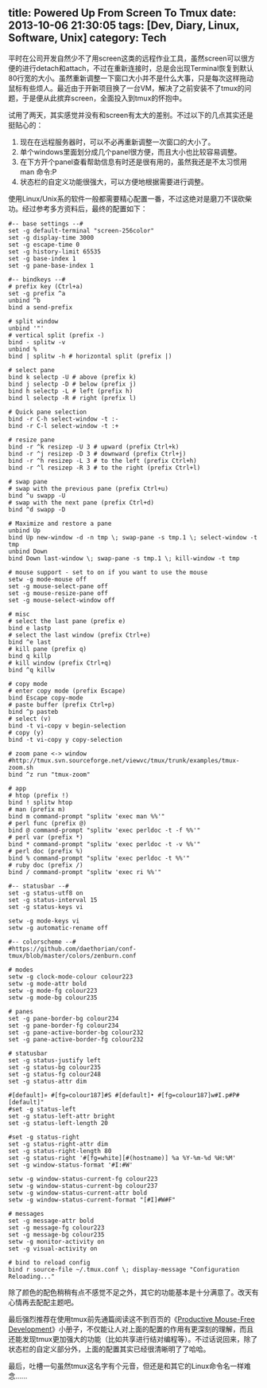 title: Powered Up From Screen To Tmux
date: 2013-10-06 21:30:05
tags: [Dev, Diary, Linux, Software, Unix]
category: Tech
---

平时在公司开发自然少不了用screen这类的远程作业工具，虽然screen可以很方便的进行detach和attach，不过在重新连接时，总是会出现Terminal恢复到默认80行宽的大小。虽然重新调整一下窗口大小并不是什么大事，只是每次这样拖动鼠标有些烦人。最近由于开新项目换了一台VM，解决了之前安装不了tmux的问题，于是便从此摈弃screen，全面投入到tmux的怀抱中。
<!--more-->
试用了两天，其实感觉并没有和screen有太大的差别。不过以下的几点其实还是挺贴心的：

1. 现在在远程服务器时，可以不必再重新调整一次窗口的大小了。
2. 单个windows里面划分成几个panel很方便，而且大小也比较容易调整。
3. 在下方开个panel查看帮助信息有时还是很有用的，虽然我还是不太习惯用man 命令:P
4. 状态栏的自定义功能很强大，可以方便地根据需要进行调整。

使用Linux/Unix系的软件一般都需要精心配置一番，不过这绝对是磨刀不误砍柴功。经过参考多方资料后，最终的配置如下：

    #-- base settings --#
    set -g default-terminal "screen-256color"
    set -g display-time 3000
    set -g escape-time 0
    set -g history-limit 65535
    set -g base-index 1
    set -g pane-base-index 1

    #-- bindkeys --#
    # prefix key (Ctrl+a)
    set -g prefix ^a
    unbind ^b
    bind a send-prefix

    # split window
    unbind '"'
    # vertical split (prefix -)
    bind - splitw -v
    unbind %
    bind | splitw -h # horizontal split (prefix |)

    # select pane
    bind k selectp -U # above (prefix k)
    bind j selectp -D # below (prefix j)
    bind h selectp -L # left (prefix h)
    bind l selectp -R # right (prefix l)

    # Quick pane selection
    bind -r C-h select-window -t :-
    bind -r C-l select-window -t :+

    # resize pane
    bind -r ^k resizep -U 3 # upward (prefix Ctrl+k)
    bind -r ^j resizep -D 3 # downward (prefix Ctrl+j)
    bind -r ^h resizep -L 3 # to the left (prefix Ctrl+h)
    bind -r ^l resizep -R 3 # to the right (prefix Ctrl+l)

    # swap pane
    # swap with the previous pane (prefix Ctrl+u)
    bind ^u swapp -U
    # swap with the next pane (prefix Ctrl+d)
    bind ^d swapp -D

    # Maximize and restore a pane
    unbind Up
    bind Up new-window -d -n tmp \; swap-pane -s tmp.1 \; select-window -t tmp
    unbind Down
    bind Down last-window \; swap-pane -s tmp.1 \; kill-window -t tmp

    # mouse support - set to on if you want to use the mouse
    setw -g mode-mouse off
    set -g mouse-select-pane off
    set -g mouse-resize-pane off
    set -g mouse-select-window off

    # misc
    # select the last pane (prefix e)
    bind e lastp
    # select the last window (prefix Ctrl+e)
    bind ^e last
    # kill pane (prefix q)
    bind q killp
    # kill window (prefix Ctrl+q)
    bind ^q killw

    # copy mode
    # enter copy mode (prefix Escape)
    bind Escape copy-mode
    # paste buffer (prefix Ctrl+p)
    bind ^p pasteb
    # select (v)
    bind -t vi-copy v begin-selection
    # copy (y)
    bind -t vi-copy y copy-selection

    # zoom pane <-> window
    #http://tmux.svn.sourceforge.net/viewvc/tmux/trunk/examples/tmux-zoom.sh
    bind ^z run "tmux-zoom"

    # app
    # htop (prefix !)
    bind ! splitw htop
    # man (prefix m)
    bind m command-prompt "splitw 'exec man %%'"
    # perl func (prefix @)
    bind @ command-prompt "splitw 'exec perldoc -t -f %%'"
    # perl var (prefix *)
    bind * command-prompt "splitw 'exec perldoc -t -v %%'"
    # perl doc (prefix %)
    bind % command-prompt "splitw 'exec perldoc -t %%'"
    # ruby doc (prefix /)
    bind / command-prompt "splitw 'exec ri %%'"

    #-- statusbar --#
    set -g status-utf8 on
    set -g status-interval 15
    set -g status-keys vi

    setw -g mode-keys vi
    setw -g automatic-rename off

    #-- colorscheme --#
    #https://github.com/daethorian/conf-tmux/blob/master/colors/zenburn.conf

    # modes
    setw -g clock-mode-colour colour223
    setw -g mode-attr bold
    setw -g mode-fg colour223
    setw -g mode-bg colour235

    # panes
    set -g pane-border-bg colour234
    set -g pane-border-fg colour234
    set -g pane-active-border-bg colour232
    set -g pane-active-border-fg colour232

    # statusbar
    set -g status-justify left
    set -g status-bg colour235
    set -g status-fg colour248
    set -g status-attr dim

    #[default]» #[fg=colour187]#S #[default]• #[fg=colour187]w#I.p#P#[default]"
    #set -g status-left
    set -g status-left-attr bright
    set -g status-left-length 20

    #set -g status-right
    set -g status-right-attr dim
    set -g status-right-length 80
    set -g status-right '#[fg=white][#(hostname)] %a %Y-%m-%d %H:%M'
    set -g window-status-format '#I:#W'

    setw -g window-status-current-fg colour223
    setw -g window-status-current-bg colour237
    setw -g window-status-current-attr bold
    setw -g window-status-current-format "[#I]#W#F"

    # messages
    set -g message-attr bold
    set -g message-fg colour223
    set -g message-bg colour235
    setw -g monitor-activity on
    set -g visual-activity on

    # bind to reload config
    bind r source-file ~/.tmux.conf \; display-message "Configuration Reloading..."

除了颜色的配色稍稍有点不感觉不足之外，其它的功能基本是十分满意了。改天有心情再去配配主题吧。

最后强烈推荐在使用tmux前先通篇阅读这不到百页的《[Productive Mouse-Free Development](http://book.douban.com/subject/10541112/)》小册子，不仅能让人对上面的配置的作用有更深刻的理解，而且还能发现tmux更加强大的功能（比如共享进行结对编程等）。不过话说回来，除了状态栏的自定义部分外，上面的配置其实已经很清晰明了了哈哈。

最后，吐槽一句虽然tmux这名字有个元音，但还是和其它的Linux命令名一样难念……
